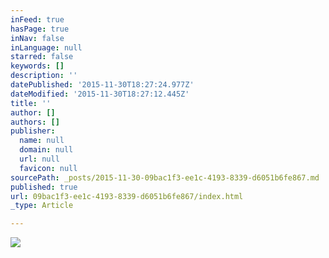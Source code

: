 ```yaml
---
inFeed: true
hasPage: true
inNav: false
inLanguage: null
starred: false
keywords: []
description: ''
datePublished: '2015-11-30T18:27:24.977Z'
dateModified: '2015-11-30T18:27:12.445Z'
title: ''
author: []
authors: []
publisher:
  name: null
  domain: null
  url: null
  favicon: null
sourcePath: _posts/2015-11-30-09bac1f3-ee1c-4193-8339-d6051b6fe867.md
published: true
url: 09bac1f3-ee1c-4193-8339-d6051b6fe867/index.html
_type: Article

---
```

![](https://the-grid-user-content.s3-us-west-2.amazonaws.com/4fbcca4f-c6d6-4b13-80d9-2e2cf6915587.jpg)